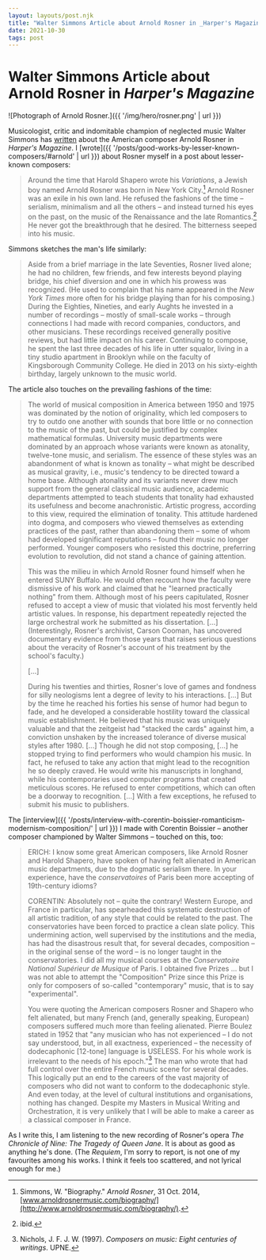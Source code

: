 ```yaml
---
layout: layouts/post.njk
title: "Walter Simmons Article about Arnold Rosner in _Harper's Magazine_"
date: 2021-10-30
tags: post
---
```


# Walter Simmons Article about Arnold Rosner in _Harper's Magazine_

![Photograph of Arnold Rosner.]({{ '/img/hero/rosner.png' | url }})

Musicologist, critic and indomitable champion of neglected music Walter Simmons has [written](https://archive.is/20210729125355/https://harpers.org/archive/2021/06/arnold-rosner-requiem-op-59/) about the American composer Arnold Rosner in _Harper's Magazine_. I [wrote]({{ '/posts/good-works-by-lesser-known-composers/#arnold' | url }}) about Rosner myself in a post about lesser-known composers:

> Around the time that Harold Shapero wrote his _Variations_, a Jewish boy named Arnold Rosner was born in New York City.[^1] Arnold Rosner was an exile in his own land. He refused the fashions of the time – serialism, minimalism and all the others – and instead turned his eyes on the past, on the music of the Renaissance and the late Romantics.[^2] He never got the breakthrough that he desired. The bitterness seeped into his music.

Simmons sketches the man's life similarly:

> Aside from a brief marriage in the late Seventies, Rosner lived alone; he had no children, few friends, and few interests beyond playing bridge, his chief diversion and one in which his prowess was recognized. (He used to complain that his name appeared in the _New York Times_ more often for his bridge playing than for his composing.) During the Eighties, Nineties, and early Aughts he invested in a number of recordings – mostly of small-scale works – through connections I had made with record companies, conductors, and other musicians. These recordings received generally positive reviews, but had little impact on his career. Continuing to compose, he spent the last three decades of his life in utter squalor, living in a tiny studio apartment in Brooklyn while on the faculty of Kingsborough Community College. He died in 2013 on his sixty-eighth birthday, largely unknown to the music world.

The article also touches on the prevailing fashions of the time:

> The world of musical composition in America between 1950 and 1975 was dominated by the notion of originality, which led composers to try to outdo one another with sounds that bore little or no connection to the music of the past, but could be justified by complex mathematical formulas. University music departments were dominated by an approach whose variants were known as atonality, twelve-tone music, and serialism. The essence of these styles was an abandonment of what is known as tonality – what might be described as musical gravity, i.e., music's tendency to be directed toward a home base. Although atonality and its variants never drew much support from the general classical music audience, academic departments attempted to teach students that tonality had exhausted its usefulness and become anachronistic. Artistic progress, according to this view, required the elimination of tonality. This attitude hardened into dogma, and composers who viewed themselves as extending practices of the past, rather than abandoning them – some of whom had developed significant reputations – found their music no longer performed. Younger composers who resisted this doctrine, preferring evolution to revolution, did not stand a chance of gaining attention.
>
> This was the milieu in which Arnold Rosner found himself when he entered SUNY Buffalo. He would often recount how the faculty were dismissive of his work and claimed that he "learned practically nothing" from them. Although most of his peers capitulated, Rosner refused to accept a view of music that violated his most fervently held artistic values. In response, his department repeatedly rejected the large orchestral work he submitted as his dissertation. [...] (Interestingly, Rosner's archivist, Carson Cooman, has uncovered documentary evidence from those years that raises serious questions about the veracity of Rosner's account of his treatment by the school's faculty.)
>
> [...]
>
> During his twenties and thirties, Rosner's love of games and fondness for silly neologisms lent a degree of levity to his interactions. [...] But by the time he reached his forties his sense of humor had begun to fade, and he developed a considerable hostility toward the classical music establishment. He believed that his music was uniquely valuable and that the zeitgeist had "stacked the cards" against him, a conviction unshaken by the increased tolerance of diverse musical styles after 1980. [...] Though he did not stop composing, [...] he stopped trying to find performers who would champion his music. In fact, he refused to take any action that might lead to the recognition he so deeply craved. He would write his manuscripts in longhand, while his contemporaries used computer programs that created meticulous scores. He refused to enter competitions, which can often be a doorway to recognition. [...] With a few exceptions, he refused to submit his music to publishers.

The [interview]({{ '/posts/interview-with-corentin-boissier-romanticism-modernism-composition/' | url }}) I made with Corentin Boissier – another composer championed by Walter Simmons – touched on this, too:

> ERICH: I know some great American composers, like Arnold Rosner and Harold Shapero, have spoken of having felt alienated in American music departments, due to the dogmatic serialism there. In your experience, have the _conservatoires_ of Paris been more accepting of 19th-century idioms?
>
> CORENTIN: Absolutely not – quite the contrary! Western Europe, and France in particular, has spearheaded this systematic destruction of all artistic tradition, of any style that could be related to the past. The conservatories have been forced to practice a clean slate policy. This undermining action, well supervised by the institutions and the media, has had the disastrous result that, for several decades, composition – in the original sense of the word – is no longer taught in the conservatories. I did all my musical courses at the _Conservatoire National Supérieur de Musique_ of Paris. I obtained five Prizes ... but I was not able to attempt the "Composition" Prize since this Prize is only for composers of so-called "contemporary" music, that is to say "experimental".
>
> You were quoting the American composers Rosner and Shapero who felt alienated, but many French (and, generally speaking, European) composers suffered much more than feeling alienated. Pierre Boulez stated in 1952 that "any musician who has not experienced – I do not say understood, but, in all exactness, experienced – the necessity of dodecaphonic [12-tone] language is USELESS. For his whole work is irrelevant to the needs of his epoch."[^3] The man who wrote that had full control over the entire French music scene for several decades. This logically put an end to the careers of the vast majority of composers who did not want to conform to the dodecaphonic style. And even today, at the level of cultural institutions and organisations, nothing has changed. Despite my Masters in Musical Writing and Orchestration, it is very unlikely that I will be able to make a career as a classical composer in France.

As I write this, I am listening to the new recording of Rosner's opera _The Chronicle of Nine: The Tragedy of Queen Jane_. It is about as good as anything he's done. (The _Requiem_, I'm sorry to report, is not one of my favourites among his works. I think it feels too scattered, and not lyrical enough for me.)

[^1]: Simmons, W. "Biography." _Arnold Rosner_, 31 Oct. 2014, [www.arnoldrosnermusic.com/biography/](http://www.arnoldrosnermusic.com/biography/).
[^2]: ibid.
[^3]: Nichols, J. F. J. W. (1997). _Composers on music: Eight centuries of writings_. UPNE.
